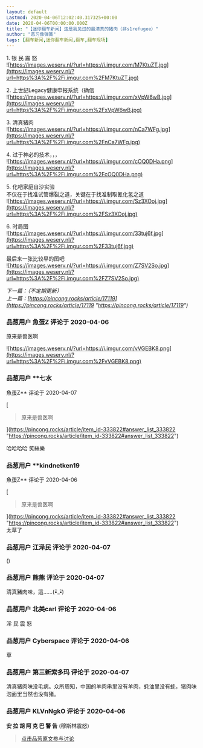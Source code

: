 ```yaml
---
layout: default
Lastmod: 2020-04-06T12:02:40.317325+00:00
date: 2020-04-06T00:00:00.000Z
title: "【迷你翻车新闻】这是我见过的最清真的猪肉（非s1refugee）"
author: "恶习像弹簧"
tags: [翻车新闻,迷你翻车新闻,翻车,翻车现场]
---
```


1\. 银 民 震 怒  
![https://images.weserv.nl/?url=https://i.imgur.com/M7KtuZT.jpg](https://images.weserv.nl/?url=https%3A%2F%2Fi.imgur.com%2FM7KtuZT.jpg)  
  
2\. 上世纪Legacy健康申报系统（确信  
![https://images.weserv.nl/?url=https://i.imgur.com/xVpW6wB.jpg](https://images.weserv.nl/?url=https%3A%2F%2Fi.imgur.com%2FxVpW6wB.jpg)  
  
3\. 清真猪肉  
![https://images.weserv.nl/?url=https://i.imgur.com/nCa7WFg.jpg](https://images.weserv.nl/?url=https%3A%2F%2Fi.imgur.com%2FnCa7WFg.jpg)  
  
4\. 过于神必的技术，，，  
![https://images.weserv.nl/?url=https://i.imgur.com/cOQ0DHa.png](https://images.weserv.nl/?url=https%3A%2F%2Fi.imgur.com%2FcOQ0DHa.png)  
  
5\. 化吧家庭自沙实验  
不仅在于找准试管爆裂之道，关键在于找准制取氰化氢之道  
![https://images.weserv.nl/?url=https://i.imgur.com/Sz3XOoj.jpg](https://images.weserv.nl/?url=https%3A%2F%2Fi.imgur.com%2FSz3XOoj.jpg)  
  
6\. 时局图  
![https://images.weserv.nl/?url=https://i.imgur.com/33tuj6f.jpg](https://images.weserv.nl/?url=https%3A%2F%2Fi.imgur.com%2F33tuj6f.jpg)  
  
最后来一张比较早的图吧  
![https://images.weserv.nl/?url=https://i.imgur.com/Z7SV2So.jpg](https://images.weserv.nl/?url=https%3A%2F%2Fi.imgur.com%2FZ7SV2So.jpg)  
  
  
  
_下一篇：（不定期更新）_  
_上一篇：[https://pincong.rocks/article/17119](https://pincong.rocks/article/17119 "https://pincong.rocks/article/17119")_

            
### 品葱用户 **魚蛋Z** 评论于 2020-04-06
        
原来是兽医啊  
  
![https://images.weserv.nl/?url=https://i.imgur.com/vVGEBK8.png](https://images.weserv.nl/?url=https%3A%2F%2Fi.imgur.com%2FvVGEBK8.png)
        


            
### 品葱用户 **七水 
魚蛋Z** 评论于 2020-04-07
        
[

> 原来是兽医啊

](https://pincong.rocks/article/item_id-333822#answer_list_333822 "https://pincong.rocks/article/item_id-333822#answer_list_333822")  
  
哈哈哈哈 笑絲樂
        


            
### 品葱用户 **kindnetken19 
魚蛋Z** 评论于 2020-04-06
        
[

> 原来是兽医啊

](https://pincong.rocks/article/item_id-333822#answer_list_333822 "https://pincong.rocks/article/item_id-333822#answer_list_333822")  
太草了
        


            
### 品葱用户 **江泽民** 评论于 2020-04-07
        
()
        


            
### 品葱用户 **熊熊** 评论于 2020-04-07
        
清真豬肉味，這……(•ิ\_•ิ)
        


            
### 品葱用户 **北美carl** 评论于 2020-04-06
        
淫 民 震 怒
        


            
### 品葱用户 **Cyberspace** 评论于 2020-04-06
        
草
        


            
### 品葱用户 **第三新索多玛** 评论于 2020-04-07
        
清真猪肉味没毛病。众所周知，中国的羊肉串里没有羊肉，蚝油里没有蚝，猪肉味泡面里当然也没有猪。
        


            
### 品葱用户 **KLVnNgkO** 评论于 2020-04-06
        
**安 拉 胡 阿 克 巴 警 告** (穆斯林震怒)
        






> [点击品葱原文参与讨论](https://pincong.rocks/article/17350)

